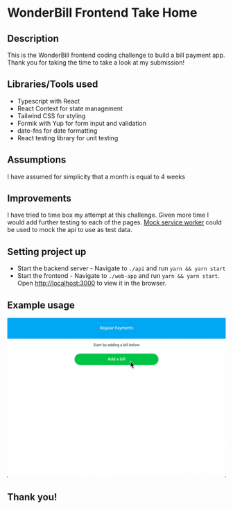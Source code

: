 # WonderBill Frontend Take Home

## Description

This is the WonderBill frontend coding challenge to build a bill payment app. Thank you for taking the time to take a look at my submission!

## Libraries/Tools used

- Typescript with React
- React Context for state management
- Tailwind CSS for styling
- Formik with Yup for form input and validation
- date-fns for date formatting
- React testing library for unit testing

## Assumptions

I have assumed for simplicity that a month is equal to 4 weeks

## Improvements

I have tried to time box my attempt at this challenge. Given more time I would add further testing to each of the pages. [Mock service worker](https://mswjs.io/) could be used to mock the api to use as test data.

## Setting project up

- Start the backend server - Navigate to `./api` and run `yarn && yarn start`
- Start the frontend - Navigate to `./web-app` and run `yarn && yarn start`. Open [http://localhost:3000](http://localhost:3000) to view it in the browser.

## Example usage

![til](./example-usage.gif)

## Thank you!

